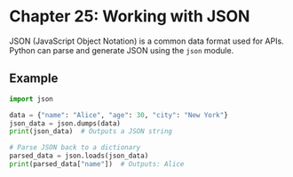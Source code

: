 # Chapter 25: Working with JSON

JSON (JavaScript Object Notation) is a common data format used for APIs. Python can parse and generate JSON using the `json` module.

## Example

```python
import json

data = {"name": "Alice", "age": 30, "city": "New York"}
json_data = json.dumps(data)
print(json_data)  # Outputs a JSON string

# Parse JSON back to a dictionary
parsed_data = json.loads(json_data)
print(parsed_data["name"])  # Outputs: Alice
```